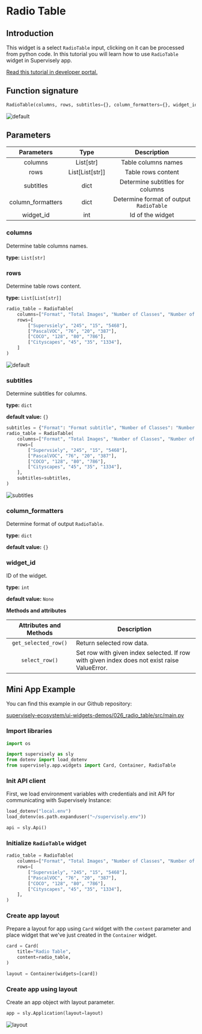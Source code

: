 # Radio Table

## Introduction

This widget is a select `RadioTable` input, clicking on it can be processed from python code. In this tutorial you will learn how to use `RadioTable` widget in Supervisely app.

[Read this tutorial in developer portal.](https://developer.supervise.ly/app-development/apps-with-gui/RadioTable)

## Function signature

```python
RadioTable(columns, rows, subtitles={}, column_formatters={}, widget_id=None)
```

![default](https://user-images.githubusercontent.com/120389559/218065127-20f844dc-09f0-4a9a-a140-6bd3c10e1991.png)

## Parameters

|    Parameters     |      Type       |               Description               |
| :---------------: | :-------------: | :-------------------------------------: |
|      columns      |    List[str]    |           Table columns names           |
|       rows        | List[List[str]] |           Table rows content            |
|     subtitles     |      dict       |     Determine subtitles for columns     |
| column_formatters |      dict       | Determine format of output `RadioTable` |
|     widget_id     |       int       |            Id of the widget             |

### columns

Determine table columns names.

**type:** `List[str]`

### rows

Determine table rows content.

**type:** `List[List[str]]`

```python
radio_table = RadioTable(
    columns=["Format", "Total Images", "Number of Classes", "Number of Objects"],
    rows=[
        ["Supervsiely", "245", "15", "5468"],
        ["PascalVOC", "76", "20", "387"],
        ["COCO", "128", "80", "786"],
        ["Cityscapes", "45", "35", "1334"],
    ]
)
```

![default](https://user-images.githubusercontent.com/120389559/218065127-20f844dc-09f0-4a9a-a140-6bd3c10e1991.png)

### subtitles

Determine subtitles for columns.

**type:** `dict`

**default value:** `{}`

```python
subtitles = {"Format": "Format subtitle", "Number of Classes": "Number of Classes subtitle"}
radio_table = RadioTable(
    columns=["Format", "Total Images", "Number of Classes", "Number of Objects"],
    rows=[
        ["Supervsiely", "245", "15", "5468"],
        ["PascalVOC", "76", "20", "387"],
        ["COCO", "128", "80", "786"],
        ["Cityscapes", "45", "35", "1334"],
    ],
    subtitles=subtitles,
)
```

![subtitles](https://user-images.githubusercontent.com/120389559/218070385-8af00847-d258-4b73-84a2-3f3515c1039c.png)

### column_formatters

Determine format of output `RadioTable`.

**type:** `dict`

**default value:** `{}`

### widget_id

ID of the widget.

**type:** `int`

**default value:** `None`

**Methods and attributes**

| Attributes and Methods | Description                                                                                 |
| :--------------------: | ------------------------------------------------------------------------------------------- |
|  `get_selected_row()`  | Return selected row data.                                                                   |
|     `select_row()`     | Set row with given index selected. If row with given index does not exist raise ValueError. |

## Mini App Example

You can find this example in our Github repository:

[supervisely-ecosystem/ui-widgets-demos/026_radio_table/src/main.py](https://github.com/supervisely-ecosystem/ui-widgets-demos/blob/master/026_radio_table/src/main.py)

### Import libraries

```python
import os

import supervisely as sly
from dotenv import load_dotenv
from supervisely.app.widgets import Card, Container, RadioTable
```

### Init API client

First, we load environment variables with credentials and init API for communicating with Supervisely Instance:

```python
load_dotenv("local.env")
load_dotenv(os.path.expanduser("~/supervisely.env"))

api = sly.Api()
```

### Initialize `RadioTable` widget

```python
radio_table = RadioTable(
    columns=["Format", "Total Images", "Number of Classes", "Number of Objects"],
    rows=[
        ["Supervsiely", "245", "15", "5468"],
        ["PascalVOC", "76", "20", "387"],
        ["COCO", "128", "80", "786"],
        ["Cityscapes", "45", "35", "1334"],
    ],
)
```

### Create app layout

Prepare a layout for app using `Card` widget with the `content` parameter and place widget that we've just created in the `Container` widget.

```python
card = Card(
    title="Radio Table",
    content=radio_table,
)

layout = Container(widgets=[card])
```

### Create app using layout

Create an app object with layout parameter.

```python
app = sly.Application(layout=layout)
```

![layout](https://user-images.githubusercontent.com/120389559/218076702-49568654-4161-45b7-b87c-91281e08363b.png)
